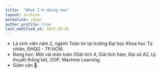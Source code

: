 ```yaml
---
title:  "What I'm doing now"
layout: archive
permalink: /now/
author_profile: true
last_modified_at: 2023-28-01
---
```


- Là sinh viên năm 2, ngành Toán tin tại trường Đại học Khoa học Tự nhiên, ĐHQG - TP.HCM.
- Đang học: Một vài môn toán (Giải tích 4, Giải tích hàm, Đại số A2, Lý thuyết thống kê), OOP, Machine Learning.
- Giảm cân 🥲.